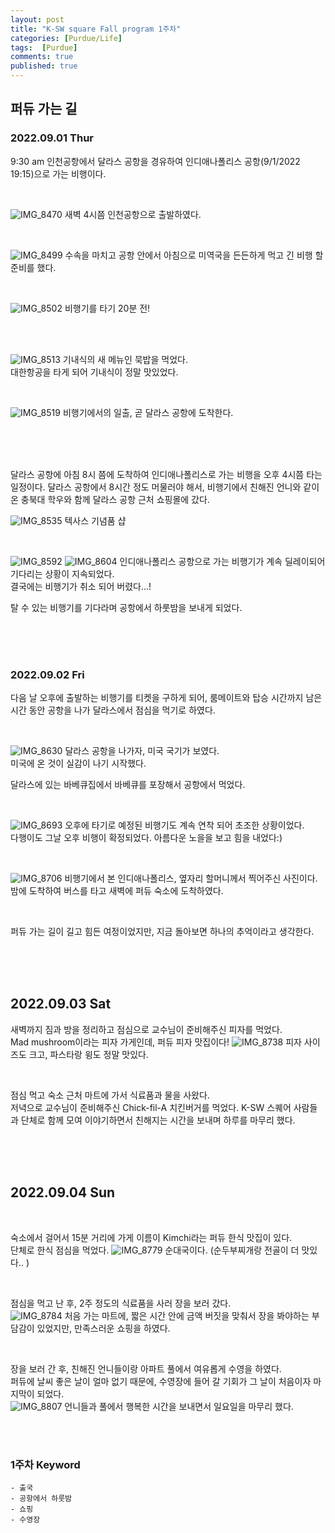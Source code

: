 ```yaml
---
layout: post
title: "K-SW square Fall program 1주차"
categories: [Purdue/Life]
tags:  [Purdue]
comments: true
published: true
---
```


## 퍼듀 가는 길
### 2022.09.01 Thur

9:30 am 인천공항에서 달라스 공항을 경유하여 인디애나폴리스 공항(9/1/2022 19:15)으로 가는 비행이다.

<br>

![IMG_8470](https://user-images.githubusercontent.com/74577775/206935404-51754109-10bd-46c3-aa15-61b0cebf22d9.jpg)
새벽 4시쯤 인천공항으로 출발하였다.  

<br>

![IMG_8499](https://user-images.githubusercontent.com/74577775/206936296-8ccbf956-46e4-41fc-9467-f53caafa18f5.jpg)
수속을 마치고 공항 안에서 아침으로 미역국을 든든하게 먹고 긴 비행 할 준비를 했다.

<br>

![IMG_8502](https://user-images.githubusercontent.com/74577775/206936497-e9aca6e9-2155-4901-96f9-9626b3cdb8eb.jpg)
비행기를 타기 20분 전!

<br><br>

![IMG_8513](https://user-images.githubusercontent.com/74577775/206936506-f4d0eb5e-563c-4d61-b2fd-7f2e83d261a8.jpg)
기내식의 새 메뉴인 묵밥을 먹었다.  
대한항공을 타게 되어 기내식이 정말 맛있었다. 

<br>

![IMG_8519](https://user-images.githubusercontent.com/74577775/206936511-d758b425-5cb3-4210-93cf-1c0b2e5d66eb.jpg)
비행기에서의 일출, 곧 달라스 공항에 도착한다.

<br><br><br>

달라스 공항에 아침 8시 쯤에 도착하여 인디애나폴리스로 가는 비행을 오후 4시쯤 타는 일정이다.
달라스 공항에서 8시간 정도 머물러야 해서, 비행기에서 친해진 언니와 같이 온 충북대 학우와 함께 달라스 공항 근처 쇼핑몰에 갔다. 

![IMG_8535](https://user-images.githubusercontent.com/74577775/206936681-ef187248-b698-4152-a667-99e633874bbd.jpg)
텍사스 기념품 샵

<br>

![IMG_8592](https://user-images.githubusercontent.com/74577775/206936685-967fb968-c182-4e7d-91fe-a0aeacf7b775.jpg)
![IMG_8604](https://user-images.githubusercontent.com/74577775/206936688-33387349-54d0-497d-8116-8090ecf478e3.jpg)
인디애나폴리스 공항으로 가는 비행기가 계속 딜레이되어 기다리는 상황이 지속되었다.  
결국에는 비행기가 취소 되어 버렸다...!

탈 수 있는 비행기를 기다라며 공항에서 하룻밤을 보내게 되었다.  

<br><br><br>


### 2022.09.02 Fri
다음 날 오후에 출발하는 비행기를 티켓을 구하게 되어, 룸메이트와 탑승 시간까지 남은 시간 동안 공항을 나가 달라스에서 점심을 먹기로 하였다.

<br>

![IMG_8630](https://user-images.githubusercontent.com/74577775/206936950-12038f8a-4a6b-4348-abc1-cb050d9d2d31.jpg)
달라스 공항을 나가자, 미국 국기가 보였다.   
미국에 온 것이 실감이 나기 시작했다.  

달라스에 있는 바베큐집에서 바베큐를 포장해서 공항에서 먹었다.  

<br>

![IMG_8693](https://user-images.githubusercontent.com/74577775/206936966-5aa8d0b0-acb2-4a15-b738-6be366c0c169.jpg)
오후에 타기로 예정된 비행기도 계속 연착 되어 초조한 상황이었다.  
다행이도 그날 오후 비행이 확정되었다. 
아름다운 노을을 보고 힘을 내었다:)  

<br>

![IMG_8706](https://user-images.githubusercontent.com/74577775/206937212-54d0f70d-40f7-4f33-a20f-5a01caf2e7f2.jpg)
비행기에서 본 인디애나폴리스, 옆자리 할머니께서 찍어주신 사진이다.
밤에 도착하여 버스를 타고 새벽에 퍼듀 숙소에 도착하였다.   

<br>

퍼듀 가는 길이 길고 힘든 여정이었지만, 지금 돌아보면 하나의 추억이라고 생각한다.

<br><br><br>

## 2022.09.03 Sat

새벽까지 짐과 방을 정리하고 점심으로 교수님이 준비해주신 피자를 먹었다.  
Mad mushroom이라는 피자 가게인데, 퍼듀 피자 맛집이다!
![IMG_8738](https://user-images.githubusercontent.com/74577775/206937214-8230e598-5648-43f1-922a-94a09b076f73.jpg)
피자 사이즈도 크고, 파스타랑 윙도 정말 맛있다.

<br>

점심 먹고 숙소 근처 마트에 가서 식료품과 물을 사왔다.  
저녁으로 교수님이 준비해주신 Chick-fil-A 치킨버거를 먹었다. 
K-SW 스퀘어 사람들과 단체로 함께 모여 이야기하면서 친해지는 시간을 보내며 하루를 마무리 했다.

<br><br><br>

## 2022.09.04 Sun

<br>

숙소에서 걸어서 15분 거리에 가게 이름이 Kimchi라는 퍼듀 한식 맛집이 있다.  
단체로 한식 점심을 먹었다.
![IMG_8779](https://user-images.githubusercontent.com/74577775/206937886-83cf91a9-4a01-499e-b296-c28158d3abc7.jpg)
순대국이다. (순두부찌개랑 전골이 더 맛있다.. )

<br>

점심을 먹고 난 후, 2주 정도의 식료품을 사러 장을 보러 갔다.  
![IMG_8784](https://user-images.githubusercontent.com/74577775/206937216-13e65ee5-48a9-4677-a4bc-0938268c5f96.jpg)
처음 가는 마트에, 짧은 시간 안에 금액 버짓을 맞춰서 장을 봐야하는 부담감이 있었지만, 만족스러운 쇼핑을 하였다.  

 <br>

장을 보러 간 후, 친해진 언니들이랑 아파트 풀에서 여유롭게 수영을 하였다.  
퍼듀에 날씨 좋은 날이 얼마 없기 때문에, 수영장에 들어 갈 기회가 그 날이 처음이자 마지막이 되었다.  
![IMG_8807](https://user-images.githubusercontent.com/74577775/206937217-43396367-614a-4ddb-9e90-e0682094114b.jpg)
언니들과 풀에서 행복한 시간을 보내면서 일요일을 마무리 했다.


<br><br>

### 1주차 Keyword
    - 출국
    - 공항에서 하룻밤
    - 쇼핑
    - 수영장